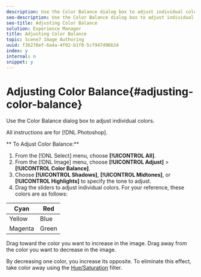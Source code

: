 ```yaml
---
description: Use the Color Balance dialog box to adjust individual colors.
seo-description: Use the Color Balance dialog box to adjust individual colors.
seo-title: Adjusting Color Balance
solution: Experience Manager
title: Adjusting Color Balance
topic: Scene7 Image Authoring
uuid: f36278ef-6a4a-4f02-b1f8-5cf947d96b34
index: y
internal: n
snippet: y
---
```


# Adjusting Color Balance{#adjusting-color-balance}

Use the Color Balance dialog box to adjust individual colors.

All instructions are for [!DNL Photoshop].

** To Adjust Color Balance:** 

1. From the [!DNL Select] menu, choose **[!UICONTROL All]**.
1. From the [!DNL Image] menu, choose **[!UICONTROL Adjust]** > **[!UICONTROL Color Balance]**.
1. Choose **[!UICONTROL Shadows]**, **[!UICONTROL Midtones]**, or **[!UICONTROL Highlights]** to specify the tone to adjust.
1. Drag the sliders to adjust individual colors.
For your reference, these colors are as follows: 

|  Cyan  | Red  |
|---|---|
|  Yellow  | Blue  |
|  Magenta  | Green  |

Drag toward the color you want to increase in the image. Drag away from the color you want to decrease in the image.

By decreasing one color, you increase its opposite. To eliminate this effect, take color away using the [Hue/Saturation](../../c-vat-troubleshooting/r-vat-corr-color/t-vat-adj-hue-sat.md#task-55c27df0aa714eba88f75feaf45455fa) filter. 

